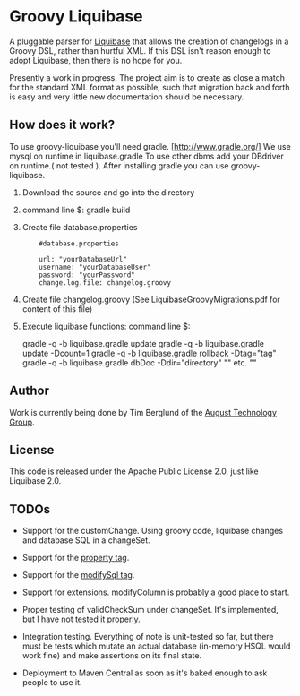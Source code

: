 # Groovy Liquibase
A pluggable parser for [Liquibase](http://liquibase.org) that allows the creation of changelogs in a Groovy DSL, rather than hurtful XML. If this DSL isn't reason enough to adopt Liquibase, then there is no hope for you. 

Presently a work in progress. The project aim is to create as close a match for the standard XML format as possible, such that migration back and forth is easy and very little new documentation should be necessary.

## How does it work?
To use groovy-liquibase you'll need gradle. [http://www.gradle.org/]
We use mysql on runtime in liquibase.gradle To use other dbms add your DBdriver on runtime.( not tested ).
After installing gradle you can use groovy-liquibase.

1)  Download the source and go into the directory

2)  command line $:  gradle build

3)  Create file database.properties

            #database.properties 

            url: "yourDatabaseUrl"
            username: "yourDatabaseUser"
            password: "yourPassword"
            change.log.file: changelog.groovy

4)  Create file changelog.groovy (See LiquibaseGroovyMigrations.pdf for content of this file)

5)  Execute liquibase functions: command line $:  

       gradle -q -b liquibase.gradle update
       gradle -q -b liquibase.gradle update -Dcount=1
       gradle -q -b liquibase.gradle rollback -Dtag="tag"
       gradle -q -b liquibase.gradle dbDoc -Ddir="directory"
       "" etc. ""



## Author
Work is currently being done by Tim Berglund of the [August Technology Group](http://augusttechgroup.com).

## License
This code is released under the Apache Public License 2.0, just like Liquibase 2.0.

## TODOs

 * Support for the customChange. Using groovy code, liquibase changes and database SQL in a changeSet.
 * Support for the [property tag](http://www.liquibase.org/manual/changelog_parameters).
 * Support for the [modifySql tag](http://www.liquibase.org/manual/modify_sql?s[]=modifysql).
 * Support for extensions. modifyColumn is probably a good place to start.

 * Proper testing of validCheckSum under changeSet. It's implemented, but I have not tested it properly.
 * Integration testing. Everything of note is unit-tested so far, but there must be tests which mutate an actual database (in-memory HSQL would work fine) and make assertions on its final state.
 * Deployment to Maven Central as soon as it's baked enough to ask people to use it.
